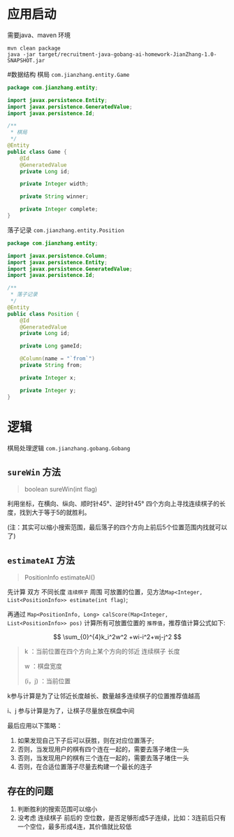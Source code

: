 # 应用启动
需要java、maven 环境

```shell
mvn clean package
java -jar target/recruitment-java-gobang-ai-homework-JianZhang-1.0-SNAPSHOT.jar
```

#数据结构
棋局 `com.jianzhang.entity.Game`

```java
package com.jianzhang.entity;

import javax.persistence.Entity;
import javax.persistence.GeneratedValue;
import javax.persistence.Id;

/**
 * 棋局
 */
@Entity
public class Game {
    @Id
    @GeneratedValue
    private Long id;

    private Integer width;

    private String winner;

    private Integer complete;
}

```

落子记录 `com.jianzhang.entity.Position`
```java
package com.jianzhang.entity;

import javax.persistence.Column;
import javax.persistence.Entity;
import javax.persistence.GeneratedValue;
import javax.persistence.Id;

/**
 * 落子记录
 */
@Entity
public class Position {
    @Id
    @GeneratedValue
    private Long id;

    private Long gameId;

    @Column(name = "`from`")
    private String from;

    private Integer x;

    private Integer y;
}

```

# 逻辑

棋局处理逻辑 `com.jianzhang.gobang.Gobang`

## `sureWin` 方法
> boolean sureWin(int flag)

利用坐标，在横向、纵向、顺时针45°、逆时针45° 四个方向上寻找连续棋子的长度，找到大于等于5的就胜利。

(注：其实可以缩小搜索范围，最后落子的四个方向上前后5个位置范围内找就可以了)

## `estimateAI` 方法
> PositionInfo estimateAI()

先计算 双方 不同长度 `连续棋子` 周围 可放置的位置，见方法`Map<Integer, List<PositionInfo>> estimate(int flag)`;

再通过 `Map<PositionInfo, Long> calScore(Map<Integer, List<PositionInfo>> pos)` 计算所有可放置位置的 `推荐值`，推荐值计算公式如下:


$$
\sum_{0}^{4}k_i^2w^2 +wi-i^2+wj-j^2
$$

> k ：当前位置在四个方向上某个方向的邻近 连续棋子 长度
>
> w ：棋盘宽度
>
> (i，j) ：当前位置

k参与计算是为了让邻近长度越长、数量越多连续棋子的位置推荐值越高

i、j 参与计算是为了，让棋子尽量放在棋盘中间



最后应用以下策略：

1. 如果发现自己下子后可以获胜，则在对应位置落子;
2. 否则，当发现用户的棋有四个连在一起的，需要去落子堵住一头
3. 否则，当发现用户的棋有三个连在一起的，需要去落子堵住一头
4. 否则，在合适位置落子尽量去构建一个最长的连子

## 存在的问题

1. 判断胜利的搜索范围可以缩小
2. 没考虑 连续棋子 前后的 空位数，是否足够形成5子连续，比如：3连前后只有一个空位，最多形成4连，其价值就比较低